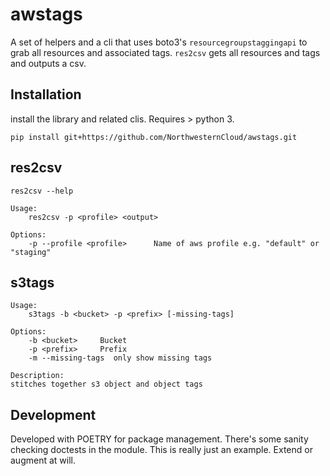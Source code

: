 # awstags

A set of helpers and a cli that uses boto3's `resourcegroupstaggingapi` to grab all resources and associated tags. `res2csv` gets all resources and tags and outputs a csv. 

## Installation
install the library and related clis. Requires > python 3. 

`pip install git+https://github.com/NorthwesternCloud/awstags.git`


## res2csv 
```
res2csv --help 

Usage:
    res2csv -p <profile> <output>

Options:
    -p --profile <profile>      Name of aws profile e.g. "default" or "staging"
```

## s3tags
```
Usage: 
    s3tags -b <bucket> -p <prefix> [-missing-tags]

Options:
    -b <bucket>     Bucket
    -p <prefix>     Prefix 
    -m --missing-tags  only show missing tags

Description:
stitches together s3 object and object tags
```

## Development

Developed with POETRY for package management. There's some sanity checking doctests in the module. This is really just an example. Extend or augment at will.
